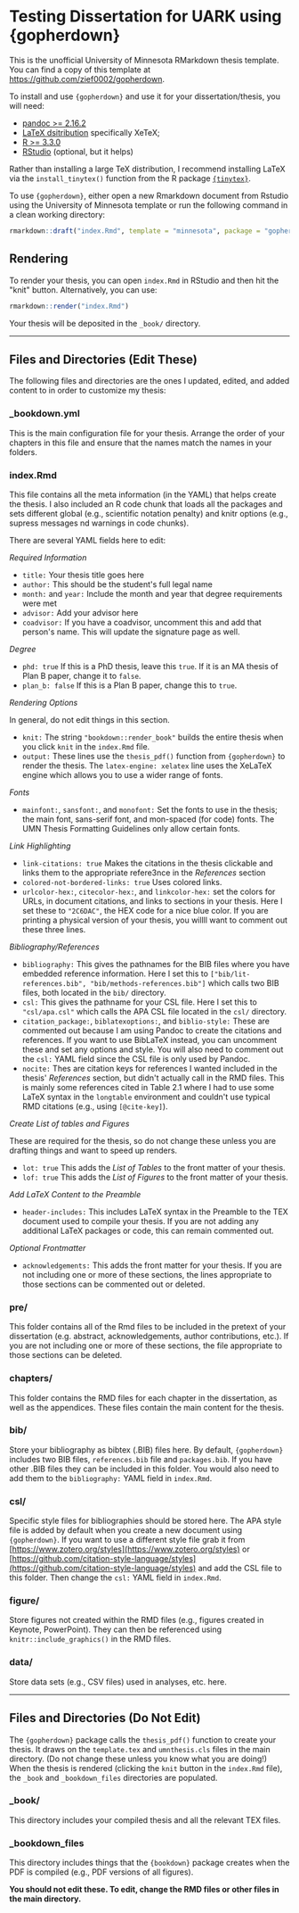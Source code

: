 # Testing Dissertation for UARK using {gopherdown}

This is the unofficial University of Minnesota RMarkdown thesis template. You 
can find a copy of this template at https://github.com/zief0002/gopherdown.

To install and use `{gopherdown}` and use it for your dissertation/thesis, you will need:

-   [pandoc \>= 2.16.2](http://pandoc.org/)
-   [LaTeX dsitribution](https://yihui.org/tinytex/) specifically XeTeX;
-   [R \>= 3.3.0](https://r-project.org)
-   [RStudio](https://rstudio.org) (optional, but it helps)

Rather than installing a large TeX distribution, I recommend installing
LaTeX via the `install_tinytex()` function from the R package
[`{tinytex}`](https://yihui.org/tinytex/).


To use `{gopherdown}`, either open a new Rmarkdown document from Rstudio
using the University of Minnesota template or run the following command in a clean working directory:

```r
rmarkdown::draft("index.Rmd", template = "minnesota", package = "gopherdown")
```

## Rendering

To render your thesis, you can open `index.Rmd` in RStudio and then hit the
"knit" button. Alternatively, you can use:

```r
rmarkdown::render("index.Rmd")
```

Your thesis will be deposited in the `_book/` directory.

---

## Files and Directories (Edit These)

The following files and directories are the ones I updated, edited, and added content to in order to customize my thesis:

### _bookdown.yml

This is the main configuration file for your thesis. Arrange the order of your chapters in this file and ensure that the names match the names in your folders.

### index.Rmd

This file contains all the meta information (in the YAML) that helps create the thesis. I also included an R code chunk that loads all the packages and sets different global (e.g., scientific notation penalty) and knitr options (e.g., supress messages nd warnings in code chunks).

There are several YAML fields here to edit:

*Required Information*

- `title:` Your thesis title goes here
- `author:` This should be the student's full legal name
- `month:` and `year:` Include the month and year that degree requirements were met 
- `advisor:` Add your advisor here
- `coadvisor:` If you have a coadvisor, uncomment this and add that person's name. This will update the signature page as well.

*Degree*

- `phd: true` If this is a PhD thesis, leave this `true`. If it is an MA thesis of Plan B paper, change it to `false`.
- `plan_b: false` If this is a Plan B paper, change this to `true`.

*Rendering Options*

In general, do not edit things in this section.

- `knit:` The string `"bookdown::render_book"` builds the entire thesis when you click `knit` in the `index.Rmd` file. 
- `output:` These lines use the `thesis_pdf()` function from `{gopherdown}` to render the thesis. The `latex-engine: xelatex` line uses the XeLaTeX engine which allows you to use a wider range of fonts.

*Fonts*

- `mainfont:`, `sansfont:`, and `monofont:` Set the fonts to use in the thesis; the main font, sans-serif font, and mon-spaced (for code) fonts. The UMN Thesis Formatting Guidelines only allow certain fonts.

*Link Highlighting*

- `link-citations: true` Makes the citations in the thesis clickable and links them to the appropriate refere3nce in the *References* section 
- `colored-not-bordered-links: true` Uses colored links.
- `urlcolor-hex:`, `citecolor-hex:`, and `linkcolor-hex:` set the colors for URLs, in document citations, and links to sections in your thesis. Here I set these to `"2C6DAC"`, the HEX code for a nice blue color. If you are printing a physical version of your thesis, you willll want to comment out these three lines.

*Bibliography/References*

- `bibliography:` This gives the pathnames for the BIB files where you have embedded reference information. Here I set this to `["bib/lit-references.bib", "bib/methods-references.bib"]` which calls two BIB files, both located in the `bib/` directory.
- `csl:` This gives the pathname for your CSL file. Here I set this to `"csl/apa.csl"` which calls the APA CSL file located in the `csl/` directory.
- `citation_package:`, `biblatexoptions:`, and `biblio-style:` These are commented out because I am using Pandoc to create the citations and references. If you want to use BibLaTeX instead, you can uncomment these and set any options and style. You will also need to comment out the `csl:` YAML field since the CSL file is only used by Pandoc.
- `nocite:` Thes are citation keys for references I wanted included in the thesis' *References* section, but didn't actually call in the RMD files. This is mainly some references cited in Table 2.1 where I had to use some LaTeX syntax in the `longtable` environment and couldn't use typical RMD citations (e.g., using `[@cite-key]`).

*Create List of tables and Figures*

These are required for the thesis, so do not change these unless you are drafting things and want to speed up renders.

- `lot: true` This adds the *List of Tables* to the front matter of your thesis.
- `lof: true` This adds the *List of Figures* to the front matter of your thesis.

*Add LaTeX Content to the Preamble*

- `header-includes:` This includes LaTeX syntax in the Preamble to the TEX document used to compile your thesis. If you are not adding any additional LaTeX packages or code, this can remain commented out.

*Optional Frontmatter*

- `acknowledgements:` This adds the front matter for your thesis. If you are not including one or more of these sections, the lines appropriate to those sections can be commented out or deleted.


### pre/

This folder contains all of the Rmd files to be included in the pretext of your dissertation (e.g. abstract, acknowledgements, author contributions, etc.). If you are not including one or more of these sections, the file appropriate to those sections can be deleted.

### chapters/

This folder contains the RMD files for each chapter in the dissertation, as well as the appendices. These files contain the main content for the thesis.

### bib/

Store your bibliography as bibtex (.BIB) files here. By default, `{gopherdown}` includes two BIB files, `references.bib` file and `packages.bib`. If you have other .BIB files they can be included in this folder. You would also need to add them to the `bibliography:` YAML field in `index.Rmd`.

### csl/

Specific style files for bibliographies should be stored here. The APA style file is added by default when you create a new document using `{gopherdown}`. If you want to use a different style file grab it from [https://www.zotero.org/styles](https://www.zotero.org/styles) or [https://github.com/citation-style-language/styles](https://github.com/citation-style-language/styles) and add the CSL file to this folder. Then change the `csl:` YAML field in `index.Rmd`.

### figure/

Store figures not created within the RMD files (e.g., figures created in Keynote, PowerPoint). They can then be referenced using `knitr::include_graphics()` in the RMD files.

### data/

Store data sets (e.g., CSV files) used in analyses, etc. here. 

---

## Files and Directories (Do Not Edit)

The `{gopherdown}` package calls the `thesis_pdf()` function to create your thesis. It draws on the `template.tex` and `umnthesis.cls` files in the main directory. (Do not change these unless you know what you are doing!) When the thesis is rendered (clicking the `knit` button in the `index.Rmd` file), the `_book` and `_bookdown_files` directories are populated. 

### _book/

This directory includes your compiled thesis and all the relevant TEX files.

### _bookdown_files

This directory includes things that the `{bookdown}` package creates when the PDF is compiled (e.g., PDF versions of all figures).


**You should not edit these. To edit, change the RMD files or other files in the main directory.**

